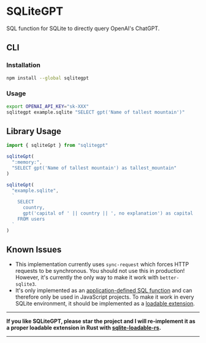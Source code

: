 # SQLiteGPT

SQL function for SQLite to directly query OpenAI's ChatGPT.


## CLI

### Installation

```sh
npm install --global sqlitegpt
```


### Usage

```sh
export OPENAI_API_KEY="sk-XXX"
sqlitegpt example.sqlite "SELECT gpt('Name of tallest mountain')"
```


## Library Usage

```ts
import { sqliteGpt } from "sqlitegpt"

sqliteGpt(
  ":memory:",
  "SELECT gpt('Name of tallest mountain') as tallest_mountain"
)

sqliteGpt(
  "example.sqlite",
  `
    SELECT
      country,
      gpt('capital of ' || country || ', no explanation') as capital
    FROM users
  `
)
```


## Known Issues

- This implementation currently uses `sync-request`
    which forces HTTP requests to be synchronous.
    You should not use this in production!
    However, it's currently the only way to make it work with `better-sqlite3`.
- It's only implemented as an
    [application-defined SQL function](https://sqlite.org/appfunc.html)
    and can therefore only be used in JavaScript projects.
    To make it work in every SQLite environment,
    it should be implemented as a
    [loadable extension](https://www.sqlite.org/loadext.html).


---

**If you like SQLiteGPT, please star the project
and I will re-implement it as a proper loadable extension in Rust with
[sqlite-loadable-rs](https://github.com/asg017/sqlite-loadable-rs).**

---
